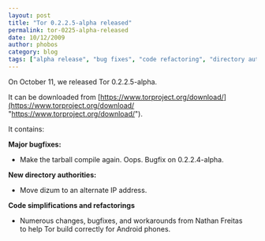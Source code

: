 ```yaml
---
layout: post
title: "Tor 0.2.2.5-alpha released"
permalink: tor-0225-alpha-released
date: 10/12/2009
author: phobos
category: blog
tags: ["alpha release", "bug fixes", "code refactoring", "directory authority"]
---
```


On October 11, we released Tor 0.2.2.5-alpha.

It can be downloaded from [https://www.torproject.org/download/](https://www.torproject.org/download/ "https://www.torproject.org/download/").

It contains:

**Major bugfixes:**

- Make the tarball compile again. Oops. Bugfix on 0.2.2.4-alpha.

**New directory authorities:**

- Move dizum to an alternate IP address.

**Code simplifications and refactorings**

- Numerous changes, bugfixes, and workarounds from Nathan Freitas  
 to help Tor build correctly for Android phones.

